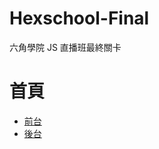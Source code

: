 # Hexschool-Final
六角學院 JS 直播班最終關卡
# 首頁
- [前台](https://chen9818.github.io/javascript-final-homework/client-side/main.html)
- [後台](https://chen9818.github.io/javascript-final-homework/server-side/admin.html)
